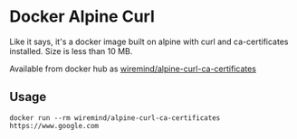 # Docker Alpine Curl

Like it says, it's a docker image built on alpine with curl and ca-certificates installed. Size is less than 10 MB.

Available from docker hub as [wiremind/alpine-curl-ca-certificates](https://hub.docker.com/r/wiremind/alpine-curl-ca-certificate/)

## Usage

    docker run --rm wiremind/alpine-curl-ca-certificates https://www.google.com
